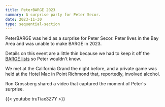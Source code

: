 ```yaml
---
title: PeterBARGE 2023
summary: A surprise party for Peter Secor.
date: 2023-11-30
type: sequential-section
---
```


PeterBARGE was held as a surprise for Peter Secor.  Peter lives in the Bay Area
and was unable to make BARGE in 2023.

Details on this event are a little thin because we had to keep it off the
[BARGE lists](https://www.barge.org/resources/mailing-lists/) so Peter wouldn't
know.

We met at the California Grand the night before, and a private game was held at
the Hotel Mac in Point Richmond that, reportedly, involved alcohol.

Ron Grossberg shared a video that captured the moment of Peter's surprise.

{{< youtube truTiax3Z7Y >}}
